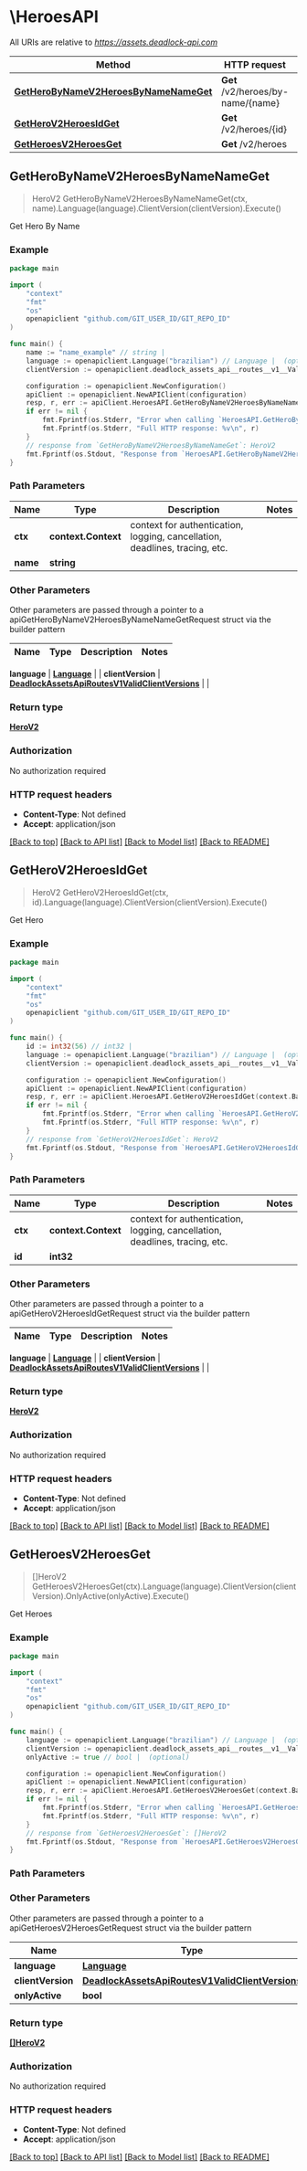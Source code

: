 # \HeroesAPI

All URIs are relative to *https://assets.deadlock-api.com*

Method | HTTP request | Description
------------- | ------------- | -------------
[**GetHeroByNameV2HeroesByNameNameGet**](HeroesAPI.md#GetHeroByNameV2HeroesByNameNameGet) | **Get** /v2/heroes/by-name/{name} | Get Hero By Name
[**GetHeroV2HeroesIdGet**](HeroesAPI.md#GetHeroV2HeroesIdGet) | **Get** /v2/heroes/{id} | Get Hero
[**GetHeroesV2HeroesGet**](HeroesAPI.md#GetHeroesV2HeroesGet) | **Get** /v2/heroes | Get Heroes



## GetHeroByNameV2HeroesByNameNameGet

> HeroV2 GetHeroByNameV2HeroesByNameNameGet(ctx, name).Language(language).ClientVersion(clientVersion).Execute()

Get Hero By Name

### Example

```go
package main

import (
	"context"
	"fmt"
	"os"
	openapiclient "github.com/GIT_USER_ID/GIT_REPO_ID"
)

func main() {
	name := "name_example" // string | 
	language := openapiclient.Language("brazilian") // Language |  (optional)
	clientVersion := openapiclient.deadlock_assets_api__routes__v1__ValidClientVersions(5945) // DeadlockAssetsApiRoutesV1ValidClientVersions |  (optional)

	configuration := openapiclient.NewConfiguration()
	apiClient := openapiclient.NewAPIClient(configuration)
	resp, r, err := apiClient.HeroesAPI.GetHeroByNameV2HeroesByNameNameGet(context.Background(), name).Language(language).ClientVersion(clientVersion).Execute()
	if err != nil {
		fmt.Fprintf(os.Stderr, "Error when calling `HeroesAPI.GetHeroByNameV2HeroesByNameNameGet``: %v\n", err)
		fmt.Fprintf(os.Stderr, "Full HTTP response: %v\n", r)
	}
	// response from `GetHeroByNameV2HeroesByNameNameGet`: HeroV2
	fmt.Fprintf(os.Stdout, "Response from `HeroesAPI.GetHeroByNameV2HeroesByNameNameGet`: %v\n", resp)
}
```

### Path Parameters


Name | Type | Description  | Notes
------------- | ------------- | ------------- | -------------
**ctx** | **context.Context** | context for authentication, logging, cancellation, deadlines, tracing, etc.
**name** | **string** |  | 

### Other Parameters

Other parameters are passed through a pointer to a apiGetHeroByNameV2HeroesByNameNameGetRequest struct via the builder pattern


Name | Type | Description  | Notes
------------- | ------------- | ------------- | -------------

 **language** | [**Language**](Language.md) |  | 
 **clientVersion** | [**DeadlockAssetsApiRoutesV1ValidClientVersions**](DeadlockAssetsApiRoutesV1ValidClientVersions.md) |  | 

### Return type

[**HeroV2**](HeroV2.md)

### Authorization

No authorization required

### HTTP request headers

- **Content-Type**: Not defined
- **Accept**: application/json

[[Back to top]](#) [[Back to API list]](../README.md#documentation-for-api-endpoints)
[[Back to Model list]](../README.md#documentation-for-models)
[[Back to README]](../README.md)


## GetHeroV2HeroesIdGet

> HeroV2 GetHeroV2HeroesIdGet(ctx, id).Language(language).ClientVersion(clientVersion).Execute()

Get Hero

### Example

```go
package main

import (
	"context"
	"fmt"
	"os"
	openapiclient "github.com/GIT_USER_ID/GIT_REPO_ID"
)

func main() {
	id := int32(56) // int32 | 
	language := openapiclient.Language("brazilian") // Language |  (optional)
	clientVersion := openapiclient.deadlock_assets_api__routes__v1__ValidClientVersions(5945) // DeadlockAssetsApiRoutesV1ValidClientVersions |  (optional)

	configuration := openapiclient.NewConfiguration()
	apiClient := openapiclient.NewAPIClient(configuration)
	resp, r, err := apiClient.HeroesAPI.GetHeroV2HeroesIdGet(context.Background(), id).Language(language).ClientVersion(clientVersion).Execute()
	if err != nil {
		fmt.Fprintf(os.Stderr, "Error when calling `HeroesAPI.GetHeroV2HeroesIdGet``: %v\n", err)
		fmt.Fprintf(os.Stderr, "Full HTTP response: %v\n", r)
	}
	// response from `GetHeroV2HeroesIdGet`: HeroV2
	fmt.Fprintf(os.Stdout, "Response from `HeroesAPI.GetHeroV2HeroesIdGet`: %v\n", resp)
}
```

### Path Parameters


Name | Type | Description  | Notes
------------- | ------------- | ------------- | -------------
**ctx** | **context.Context** | context for authentication, logging, cancellation, deadlines, tracing, etc.
**id** | **int32** |  | 

### Other Parameters

Other parameters are passed through a pointer to a apiGetHeroV2HeroesIdGetRequest struct via the builder pattern


Name | Type | Description  | Notes
------------- | ------------- | ------------- | -------------

 **language** | [**Language**](Language.md) |  | 
 **clientVersion** | [**DeadlockAssetsApiRoutesV1ValidClientVersions**](DeadlockAssetsApiRoutesV1ValidClientVersions.md) |  | 

### Return type

[**HeroV2**](HeroV2.md)

### Authorization

No authorization required

### HTTP request headers

- **Content-Type**: Not defined
- **Accept**: application/json

[[Back to top]](#) [[Back to API list]](../README.md#documentation-for-api-endpoints)
[[Back to Model list]](../README.md#documentation-for-models)
[[Back to README]](../README.md)


## GetHeroesV2HeroesGet

> []HeroV2 GetHeroesV2HeroesGet(ctx).Language(language).ClientVersion(clientVersion).OnlyActive(onlyActive).Execute()

Get Heroes

### Example

```go
package main

import (
	"context"
	"fmt"
	"os"
	openapiclient "github.com/GIT_USER_ID/GIT_REPO_ID"
)

func main() {
	language := openapiclient.Language("brazilian") // Language |  (optional)
	clientVersion := openapiclient.deadlock_assets_api__routes__v1__ValidClientVersions(5945) // DeadlockAssetsApiRoutesV1ValidClientVersions |  (optional)
	onlyActive := true // bool |  (optional)

	configuration := openapiclient.NewConfiguration()
	apiClient := openapiclient.NewAPIClient(configuration)
	resp, r, err := apiClient.HeroesAPI.GetHeroesV2HeroesGet(context.Background()).Language(language).ClientVersion(clientVersion).OnlyActive(onlyActive).Execute()
	if err != nil {
		fmt.Fprintf(os.Stderr, "Error when calling `HeroesAPI.GetHeroesV2HeroesGet``: %v\n", err)
		fmt.Fprintf(os.Stderr, "Full HTTP response: %v\n", r)
	}
	// response from `GetHeroesV2HeroesGet`: []HeroV2
	fmt.Fprintf(os.Stdout, "Response from `HeroesAPI.GetHeroesV2HeroesGet`: %v\n", resp)
}
```

### Path Parameters



### Other Parameters

Other parameters are passed through a pointer to a apiGetHeroesV2HeroesGetRequest struct via the builder pattern


Name | Type | Description  | Notes
------------- | ------------- | ------------- | -------------
 **language** | [**Language**](Language.md) |  | 
 **clientVersion** | [**DeadlockAssetsApiRoutesV1ValidClientVersions**](DeadlockAssetsApiRoutesV1ValidClientVersions.md) |  | 
 **onlyActive** | **bool** |  | 

### Return type

[**[]HeroV2**](HeroV2.md)

### Authorization

No authorization required

### HTTP request headers

- **Content-Type**: Not defined
- **Accept**: application/json

[[Back to top]](#) [[Back to API list]](../README.md#documentation-for-api-endpoints)
[[Back to Model list]](../README.md#documentation-for-models)
[[Back to README]](../README.md)

